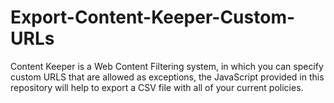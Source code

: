 # Export-Content-Keeper-Custom-URLs
Content Keeper is a Web Content Filtering system, in which you can specify custom URLS that are allowed as exceptions, the JavaScript provided in this repository will help to export a CSV file with all of your current policies.
